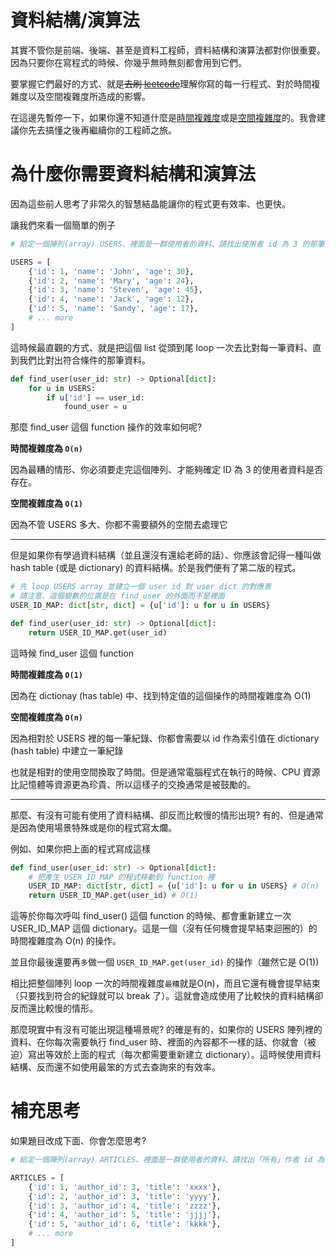 # 資料結構/演算法

其實不管你是前端、後端、甚至是資料工程師，資料結構和演算法都對你很重要。
因為只要你在寫程式的時候、你幾乎無時無刻都會用到它們。

要掌握它們最好的方式、就是~~去刷 [leetcode](https://leetcode.com/)~~理解你寫的每一行程式、對於時間複雜度以及空間複雜度所造成的影響。

在這邊先暫停一下，如果你還不知道什麼是[時間複雜度](https://zh.wikipedia.org/zh-tw/%E6%97%B6%E9%97%B4%E5%A4%8D%E6%9D%82%E5%BA%A6)或是[空間複雜度](https://zh.wikipedia.org/zh-tw/%E7%A9%BA%E9%97%B4%E5%A4%8D%E6%9D%82%E5%BA%A6)的。我會建議你先去搞懂之後再繼續你的工程師之旅。

# 為什麼你需要資料結構和演算法

因為這些前人思考了非常久的智慧結晶能讓你的程式更有效率、也更快。

讓我們來看一個簡單的例子

```python
# 給定一個陣列(array) USERS、裡面是一群使用者的資料、請找出使用者 id 為 3 的那筆使用者資料並且回傳

USERS = [
    {'id': 1, 'name': 'John', 'age': 30},
    {'id': 2, 'name': 'Mary', 'age': 24},
    {'id': 3, 'name': 'Steven', 'age': 45},
    {'id': 4, 'name': 'Jack', 'age': 12},
    {'id': 5, 'name': 'Sandy', 'age': 17},
    # ... more
]
```

這時候最直觀的方式、就是把這個 list 從頭到尾 loop 一次去比對每一筆資料、直到我們比對出符合條件的那筆資料。

```python
def find_user(user_id: str) -> Optional[dict]:
    for u in USERS:
        if u['id'] == user_id:
            found_user = u
```

那麼 find_user 這個 function 操作的效率如何呢?

**時間複雜度為 `O(n)`**

因為最糟的情形、你必須要走完這個陣列、才能夠確定 ID 為 3 的使用者資料是否存在。

**空間複雜度為 `O(1)`**

因為不管 USERS 多大、你都不需要額外的空間去處理它

---

但是如果你有學過資料結構（並且還沒有還給老師的話）、你應該會記得一種叫做 hash table (或是 dictionary) 的資料結構。於是我們便有了第二版的程式。

```python
# 先 loop USERS array 並建立一個 user id 對 user dict 的對應表
# 請注意、這個變數的位置是在 find_user 的外面而不是裡面
USER_ID_MAP: dict[str, dict] = {u['id']: u for u in USERS}

def find_user(user_id: str) -> Optional[dict]:
    return USER_ID_MAP.get(user_id)
```

這時候 find_user 這個 function

**時間複雜度為 `O(1)`**

因為在 dictionay (has table) 中、找到特定值的這個操作的時間複雜度為 O(1)

**空間複雜度為 `O(n)`**

因為相對於 USERS 裡的每一筆紀錄、你都會需要以 id 作為索引值在 dictionary (hash table) 中建立一筆紀錄

也就是相對的使用空間換取了時間。但是通常電腦程式在執行的時候、CPU 資源比記憶體等資源更為珍貴、所以這樣子的交換通常是被鼓勵的。

---

那麼、有沒有可能有使用了資料結構、卻反而比較慢的情形出現? 有的、但是通常是因為使用場景特殊或是你的程式寫太爛。

例如、如果你把上面的程式寫成這樣

```python
def find_user(user_id: str) -> Optional[dict]:
    # 把產生 USER_ID_MAP 的程式移動到 function 裡
    USER_ID_MAP: dict[str, dict] = {u['id']: u for u in USERS} # O(n)
    return USER_ID_MAP.get(user_id) # O(1)
```

這等於你每次呼叫 find_user() 這個 function 的時候、都會重新建立一次 USER_ID_MAP 這個 dictionary。這是一個（沒有任何機會提早結束迴圈的）的時間複雜度為 O(n) 的操作。

並且你最後還要再`多`做一個 `USER_ID_MAP.get(user_id)` 的操作（雖然它是 O(1))

相比把整個陣列 loop 一次的時間複雜度`最糟`就是O(n)，而且它還有機會提早結束（只要找到符合的紀錄就可以 break 了）。這就會造成使用了比較快的資料結構卻反而還比較慢的情形。

那麼現實中有沒有可能出現這種場景呢? 的確是有的，如果你的 USERS 陣列裡的資料、在你每次需要執行 find_user 時、裡面的內容都不一樣的話、你就會（被迫）寫出等效於上面的程式（每次都需要重新建立 dictionary）。這時候使用資料結構、反而還不如使用最笨的方式去查詢來的有效率。

# 補充思考

如果題目改成下面、你會怎麼思考?

```python
# 給定一個陣列(array) ARTICLES、裡面是一群使用者的資料、請找出「所有」作者 id 為 3 的文章資料並且回傳

ARTICLES = [
    {'id': 1, 'author_id': 3, 'title': 'xxxx'},
    {'id': 2, 'author_id': 3, 'title': 'yyyy'},
    {'id': 3, 'author_id': 4, 'title': 'zzzz'},
    {'id': 4, 'author_id': 5, 'title': 'jjjj'},
    {'id': 5, 'author_id': 6, 'title': 'kkkk'},
    # ... more
]
```

